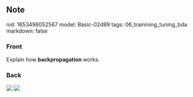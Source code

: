 ## Note
nid: 1653496052567
model: Basic-02d89
tags: 06_trainining_tuning_bda
markdown: false

### Front
Explain how <b>backpropagation </b>works.

### Back
<img src="paste-40c1ba61e9646d715dd40d99b679cadf90bd542b.jpg">
<img src="paste-aafb21da7c85b695763729cfc5e2d7e21352878f.jpg">
